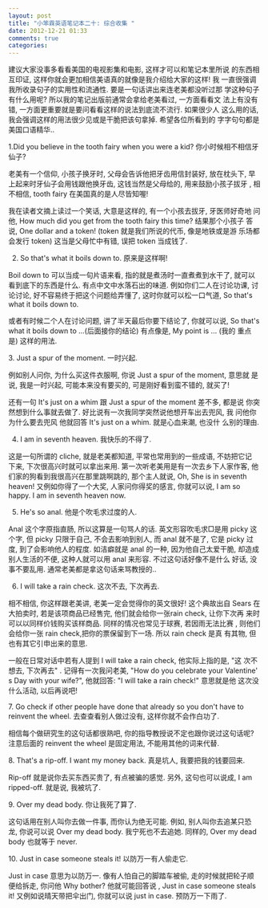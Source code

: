 ```yaml
---
layout: post
title: "小笨霖英语笔记本二十: 综合收集 "
date: 2012-12-21 01:33
comments: true
categories: 
---
```

建议大家没事多看看美国的电视影集和电影, 这样才可以和笔记本里所说
的东西相互印证, 这样你就会更加相信美语真的就像是我介绍给大家的这样!   我
一直很强调我所收录句子的实用性和流通性. 要是一句话讲出来连老美都没听过那
学这种句子有什么用呢? 所以我的笔记出版前通常会拿给老美看过, 一方面看看文
法上有没有错, 一方面更重要就是要问看看这样的说法到底流不流行. 如果很少人
这么用的话, 我会强调这样的用法很少见或是干脆把该句拿掉. 希望各位所看到的
字字句句都是美国口语精华..

<p>1.Did you believe in the tooth fairy when you were a kid?
你小时候相不相信牙仙子?</p>

老美有一个信仰, 小孩子换牙时, 父母会告诉他把牙齿用信封装好, 放在枕头下, 
早上起来时牙仙子会用钱跟他换牙齿, 这钱当然是父母给的, 用来鼓励小孩子拔牙
, 相不相信, tooth fairy 在美国真的是人尽皆知喔!

<p>我在读者文摘上读过一个笑话, 大意是这样的, 有一个小孩去拔牙, 牙医师好奇地
问他, How much did you get from the tooth fairy this time? 结果那个小孩子
答说, One dollar and a token!  (token 就是我们所说的代币, 像是地铁或是游
乐场都会发行 token)   这当是父母忙中有错, 误把 token 当成钱了.</p>
 
2. So that's what it boils down to.
原来是这样啊!

<p>Boil down to 可以当成一句片语来看, 指的就是煮汤时一直煮煮到水干了, 就可以
看到底下的东西是什么. 有点中文中水落石出的味道.  例如你们二人在讨论功课, 
讨论讨论, 好不容易终于把这个问题给弄懂了, 这时你就可以松一口气道, So that's 
what it boils down to. </p>

或者有时候二个人在讨论问题, 讲了半天最后你要下结论了, 你就可以说, So that's 
what it boils down to ...(后面接你的结论)  有点像是, My point is ... (我的
重点是) 这样的用法.
 
<p>3. Just a spur of the moment.
一时兴起.</p>

例如别人问你, 为什么买这件衣服啊, 你说 Just a spur of the moment, 意思就
是说, 我是一时兴起, 可能本来没有要买的, 可是刚好看到蛮不错的, 就买了!

<p>还有一句 It's just on a whim 跟 Just a spur of the moment 差不多, 都是说
你突然想到什么事就去做了.   好比说有一次我同学突然说他想开车出去兜风, 我
问他你为什么要去兜风 他就回答  It's just on a whim. 就是心血来潮, 也没什
么别的理由.</p>
 
4. I am in seventh heaven.
我快乐的不得了. 

<p>这是一句所谓的 cliche, 就是老美都知道, 平常也常用到的一些成语, 不妨把它记
下来, 下次很高兴时就可以拿出来用. 第一次听老美用是有一次去乡下人家作客, 
他们家的狗看到我很高兴在那里跳啊跳的, 那个主人就说,  Oh, She is in seventh 
heaven! 又例如你得了一个大奖, 人家问你得奖的感言, 你就可以说, I am so happy. 
 I am in seventh heaven now. </p>
 
5. He's so anal.
他是个吹毛求过度的人.

<p>Anal 这个字原指直肠, 所以这算是一句骂人的话. 英文形容吹毛求□是用 picky 
这个字, 但 picky 只限于自己, 不会去影响到别人, 而 anal 就不是了, 它是 picky 
过度, 到了会影响他人的程度. 如洁癖就是 anal 的一种, 因为他自己太爱干脆, 
却造成别人生活的不便, 这种人就可以用 anal 来形容.  不过这句话好像不是什么
好话, 没事不要乱用.   通常老美都是拿这句话来骂教授的..</p>
 
6. I will take a rain check.
这次不去, 下次再去.

<p>相不相信, 你这样跟老美讲, 老美一定会觉得你的英文很好! 这个典故出自 Sears 
 在大拍卖时, 若是该项商品已经售完, 他们就会给你一张rain check, 让你下次再
来时可以以同样价钱购买该样商品.    同样的情况也常见于球赛, 若因雨无法比赛
, 则他们会给你一张 rain check,把你的票保留到下一场.  所以 rain check 是真
有其物, 但也有其它引申出来的意思.</p>

一般在日常对话中若有人提到  I will take a rain check, 他实际上指的是, "这
次不想去, 下次再去" . 记得有一次我问老美, "How do you celebrate your Valentine'
s Day with your wife?", 他就回答: "I will take a rain check!" 意思就是他
这次没什么活动, 以后再说吧! 
 
<p>7. Go check if other people have done that already so you don't have to 
reinvent the wheel.
去查查看别人做过没有, 这样你就不会作白功了.</p>

相信每个做研究生的这句话都很熟吧, 你的指导教授说不定也跟你说过这句话呢? 
注意后面的 reinvent the wheel 是固定用法, 不能用其他的词来代替.  
 
<p>8. That's a rip-off.  I want my money back.
真是坑人, 我要把我的钱要回来.</p>

Rip-off 就是说你去买东西买贵了, 有点被骗的感觉. 另外, 这句也可以说成, I 
am ripped-off. 就是说, 我被坑了.  
 
<p>9. Over my dead body.
你让我死了算了.</p>

这句话用在别人叫你去做一件事, 而你认为绝无可能. 例如, 别人叫你去追某只恐
龙, 你说可以说 Over my dead body. 我宁死也不去追她.  同样的, Over my dead 
body 也就等于  never.   
 
<p>10. Just in case someone steals it! 
以防万一有人偷走它. </p>

Just in case 意思为以防万一. 像有人怕自己的脚踏车被偷, 走的时候就把轮子顺
便给拆走, 你问他 Why bother? 他就可能回答说 , Just in case someone steals 
it! 又例如说晴天带把伞出门,  你就可以说 just in case. 预防万一下雨了.  

 



